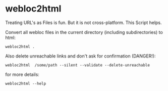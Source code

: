 # webloc2html



Treating URL's as Files is fun. But it is not cross-platform. This Script helps.

Convert all webloc files in the current directory (including subdirectories) to html:

``````shell
webloc2html .
``````

Also delete unreachable links and don't ask for confirmation (DANGER!):

``` shell
webloc2html  /some/path --silent --validate --delete-unreachable
```

for more details:

```
webloc2html --help
```

